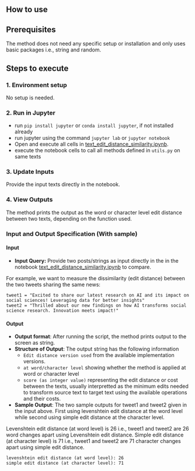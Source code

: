 ## How to use

## Prerequisites
The method does not need any specific setup or installation and only uses basic packages i.e., string and random.

## Steps to execute
### 1. Environment setup
No setup is needed.

### 2. Run in Jupyter
- run `pip install jupyter` or `conda install jupyter`, if not installed already
- run jupyter using the command `jupyter lab` or `jupyter notebook`
- Open and execute all cells in [text_edit_distance_similarity.ipynb](https://github.com/taimoorkhan-nlp/text_edit_distance_similarity/blob/main/text_edit_distance.ipynb).
- execute the notebook cells to call all methods defined in `utils.py` on same texts
### 3. Update Inputs
Provide the input texts directly in the notebook.

### 4. View Outputs
The method prints the output as the word or character level edit distance between two texts, depending on the function used.

### Input and Output Specification (With sample)
#### Input
- **Input Query:** Provide two posts/strings as input directly in the in the notebook [text_edit_distance_similarity.ipynb](https://github.com/taimoorkhan-nlp/text_edit_distance_similarity/blob/main/text_edit_distance.ipynb) to compare.
  
For example, we want to measure the dissimilarity (edit distance) between the two tweets sharing the same news:
```
tweet1 = "Excited to share our latest research on AI and its impact on social sciences! Leveraging data for better insights"
tweet2 = "Thrilled about our new findings on how AI transforms social science research. Innovation meets impact!"
```
#### Output
- **Output format**:
After running the script, the method prints output to the screen as string.
- **Structure of Output**:
The output string has the following information
  - `Edit distance version used` from the available implementation versions.
  - `at word/character level` showing whether the method is applied at word or character level
  - `score (as integer value)` representing the edit distance or cost between the texts, usually interpretted as the minimum edits needed to transform source text to target text using the available operations and their costs.
- **Sample Output**:
The two sample outputs for tweet1 and tweet2 given in the input above. First using levenshtein edit distance at the word level while second using simple edit distance at the character level.

Levenshtein edit distance (at word level) is 26 i.e., tweet1 and tweet2 are 26 word changes apart using Levenshtein edit distance.
Simple edit distance (at character level) is 71 i.e., tweet1 and tweet2 are 71 character changes apart using simple edit distance.
```
levenshtein edit distance (at word level): 26
simple edit distance (at character level): 71
```


